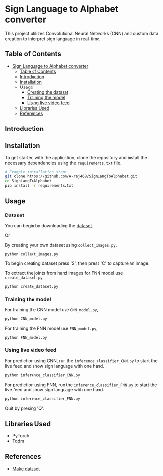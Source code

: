 # Sign Language to Alphabet converter

This project utilizes Convolutional Neural Networks (CNN) and custom data creation to interpret sign language in real-time.

## Table of Contents

- [Sign Language to Alphabet converter](#sign-language-to-alphabet-converter)
  - [Table of Contents](#table-of-contents)
  - [Introduction](#introduction)
  - [Installation](#installation)
  - [Usage](#usage)
    - [Creating the dataset](#creating-the-dataset)
    - [Training the model](#training-the-model)
    - [Using live video feed](#using-live-video-feed)
  - [Libraries Used](#libraries-used)
  - [References](#references)

## Introduction


## Installation

To get started with the application, clone the repository and install the necessary dependencies using the `requirements.txt` file.

```bash
# Example installation steps
git clone https://github.com/A-raj468/SignLangToAlphabet.git
cd SignLangToAlphabet
pip install -r requirements.txt
```

## Usage

### Dataset

You can begin by downloading the [dataset](https://iitbacin-my.sharepoint.com/:f:/g/personal/210050005_iitb_ac_in/Evck4s6jkDpAuCZZm_heMEkBUh4TP8v8o_jw1ne6FMt0bQ?e=8vN32T).

Or

By creating your own dataset using `collect_images.py`.

```bash
python collect_images.py
```

To begin creating dataset press 'S', then press 'C' to capture an image.

To extract the joints from hand images for FNN model use `create_dataset.py`

```bash
python create_dataset.py
```

### Training the model

For training the CNN model use `CNN_model.py`,

```bash
python CNN_model.py
```

For training the FNN model use `FNN_model.py`,

```bash
python FNN_model.py
```

### Using live video feed

For prediction using CNN, run the `inference_classifier_CNN.py` to start the live feed and show sign language with one hand.

```bash
python inference_classifier_CNN.py
```

For prediction using FNN, run the `inference_classifier_FNN.py` to start the live feed and show sign language with one hand.

```bash
python inference_classifier_FNN.py
```

Quit by presing 'Q'.

## Libraries Used

- PyTorch
- Tqdm

## References

- [Make dataset](https://github.com/computervisioneng/sign-language-detector-python)

